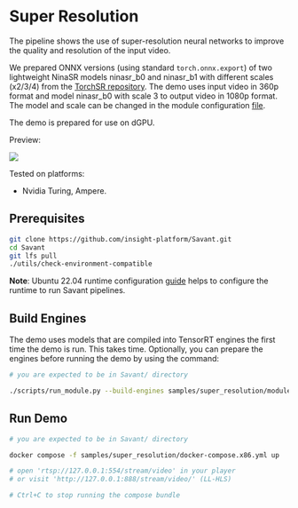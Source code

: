 # Super Resolution

The pipeline shows the use of super-resolution neural networks to improve the quality and resolution of the input video. 

We prepared ONNX versions (using standard `torch.onnx.export`) of two lightweight NinaSR models ninasr_b0 and ninasr_b1 with different scales (x2/3/4) from the [TorchSR repository](https://github.com/Coloquinte/torchSR). The demo uses input video in 360p format and model ninasr_b0 with scale 3 to output video in 1080p format. The model and scale can be changed in the module configuration [file](module.yml).

The demo is prepared for use on dGPU.

Preview:

![](assets/shuffle_dance_360p_1080p.webp)

Tested on platforms:
- Nvidia Turing, Ampere. 

## Prerequisites

```bash
git clone https://github.com/insight-platform/Savant.git
cd Savant
git lfs pull
./utils/check-environment-compatible
```

**Note**: Ubuntu 22.04 runtime configuration [guide](https://insight-platform.github.io/Savant/develop/getting_started/0_configure_prod_env.html) helps to configure the runtime to run Savant pipelines.

## Build Engines

The demo uses models that are compiled into TensorRT engines the first time the demo is run. This takes time. Optionally, you can prepare the engines before running the demo by using the command:

```bash
# you are expected to be in Savant/ directory

./scripts/run_module.py --build-engines samples/super_resolution/module.yml
```

## Run Demo

```bash
# you are expected to be in Savant/ directory

docker compose -f samples/super_resolution/docker-compose.x86.yml up

# open 'rtsp://127.0.0.1:554/stream/video' in your player
# or visit 'http://127.0.0.1:888/stream/video/' (LL-HLS)

# Ctrl+C to stop running the compose bundle
```
